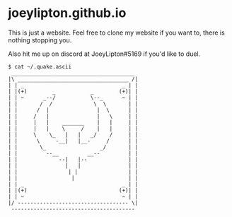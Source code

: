 # joeylipton.github.io

This is just a website. Feel free to clone my website if you want to, there is nothing stopping you.

Also hit me up on discord at JoeyLipton#5169 if you'd like to duel.

```
$ cat ~/.quake.ascii
 _______________________________________
|\ ___________________________________ /|
| | _                               _ | |
| |(+)        _           _        (+)| |
| | ~      _--/           \--_      ~ | |
| |       /  /             \  \       | |
| |      /  |               |  \      | |
| |     /   |               |   \     | |
| |     |   |    _______    |   |     | |
| |     |   |    \     /    |   |     | |
| |     \    \_   |   |   _/    /     | |
| |      \     -__|   |__-     /      | |
| |       \_                 _/       | |
| |         --__         __--         | |
| |             --|   |--             | |
| |               |   |               | |
| |                | |                | |
| |                 |                 | |
| | _                               _ | |
| |(+)                             (+)| |
| | ~                               ~ | |
|/ ----------------------------------- \|
 ---------------------------------------
```

